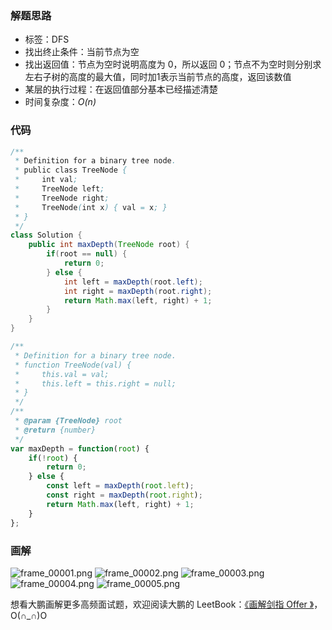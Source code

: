 ### 解题思路
- 标签：DFS
- 找出终止条件：当前节点为空
- 找出返回值：节点为空时说明高度为 0，所以返回 0；节点不为空时则分别求左右子树的高度的最大值，同时加1表示当前节点的高度，返回该数值
- 某层的执行过程：在返回值部分基本已经描述清楚
- 时间复杂度：*O(n)*

### 代码

```Java []
/**
 * Definition for a binary tree node.
 * public class TreeNode {
 *     int val;
 *     TreeNode left;
 *     TreeNode right;
 *     TreeNode(int x) { val = x; }
 * }
 */
class Solution {
    public int maxDepth(TreeNode root) {
        if(root == null) {
            return 0;
        } else {
            int left = maxDepth(root.left);
            int right = maxDepth(root.right);
            return Math.max(left, right) + 1;
        }
    }
}
```

```JavaScript []
/**
 * Definition for a binary tree node.
 * function TreeNode(val) {
 *     this.val = val;
 *     this.left = this.right = null;
 * }
 */
/**
 * @param {TreeNode} root
 * @return {number}
 */
var maxDepth = function(root) {
    if(!root) {
        return 0;
    } else {
        const left = maxDepth(root.left);
        const right = maxDepth(root.right);
        return Math.max(left, right) + 1;
    }
};
```


### 画解

 ![frame_00001.png](https://pic.leetcode-cn.com/a7a65930c679f275103d8d7ed87fb5fded79a54c3aae5b93549ad59f3ff78136-frame_00001.png) ![frame_00002.png](https://pic.leetcode-cn.com/57934b556e4747b08422412330b24a550f6a01d68ecbe7e0e56e10d40bebc456-frame_00002.png) ![frame_00003.png](https://pic.leetcode-cn.com/b2c25bb1fa2a12d9276cb196aa9fef43b80e6359724b297d3fe50d2a622662d4-frame_00003.png) ![frame_00004.png](https://pic.leetcode-cn.com/5ed0dac04f256b3470c6b940a1a1b68a4097a096be6a79d9fc68aca47d28f749-frame_00004.png) ![frame_00005.png](https://pic.leetcode-cn.com/739d7cf784d2d2fb2213d0578c65321d7ffe94c61f10455233371f7e5912220e-frame_00005.png) 



想看大鹏画解更多高频面试题，欢迎阅读大鹏的 LeetBook：[《画解剑指 Offer 》](https://leetcode-cn.com/leetbook/detail/illustrate-lcof/)，O(∩_∩)O